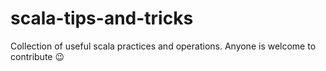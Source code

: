 # scala-tips-and-tricks

Collection of useful scala practices and operations. Anyone is welcome to contribute :wink:
